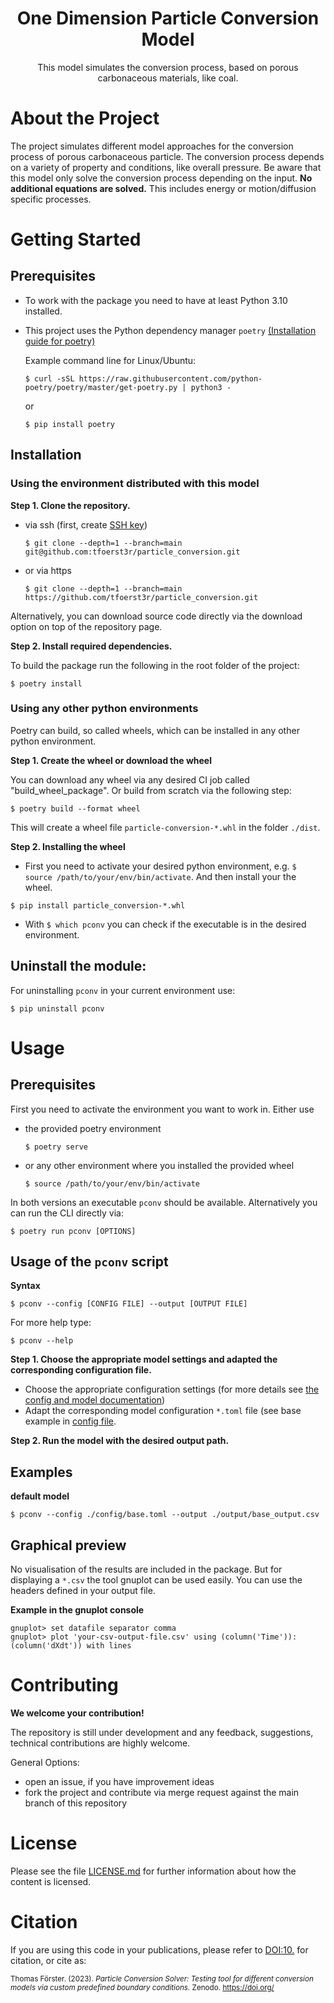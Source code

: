 
<h1 align="center">One Dimension Particle Conversion Model</h1>
<p align=center> 
This model simulates the conversion process, based on porous carbonaceous materials, like coal.
</p>


<!--===============-->
<!--=== Chapter ===-->
<!--===============-->
# About the Project

The project simulates different model approaches for the conversion process of porous carbonaceous particle. The conversion process depends on a variety of property and conditions, like overall pressure. Be aware that this model only solve the conversion process depending on the input. **No additional equations are solved.** This includes energy or motion/diffusion specific processes.


<!--===============-->
<!--=== Chapter ===-->
<!--===============-->
# Getting Started

## Prerequisites

- To work with the package you need to have at least Python 3.10 installed.

- This project uses the Python dependency manager `poetry` [(Installation guide for poetry)][poetry-install]

    Example command line for Linux/Ubuntu:

    ~~~
    $ curl -sSL https://raw.githubusercontent.com/python-poetry/poetry/master/get-poetry.py | python3 -
    ~~~
    
    or

    ```
    $ pip install poetry
    ```

## Installation

### Using the environment distributed with this model

**Step 1. Clone the repository.**

- via ssh (first, create [SSH key][ssh-key])

    ~~~
    $ git clone --depth=1 --branch=main git@github.com:tfoerst3r/particle_conversion.git 
    ~~~ 

- or via https

    ~~~
    $ git clone --depth=1 --branch=main https://github.com/tfoerst3r/particle_conversion.git
    ~~~ 

Alternatively, you can download source code directly via the download option on top of the repository page.


**Step 2. Install required dependencies.**

To build the package run the following in the root folder of the project:

```
$ poetry install
```

### Using any other python environments

Poetry can build, so called wheels, which can be installed in any other python environment.

**Step 1. Create the wheel or download the wheel**

You can download any wheel via any desired CI job called "build_wheel_package". Or build from scratch via the following step:

```
$ poetry build --format wheel
```

This will create a wheel file `particle-conversion-*.whl` in the folder `./dist`.

**Step 2. Installing the wheel**

- First you need to activate your desired python environment, e.g. `$ source /path/to/your/env/bin/activate`. And then install your the wheel.

```
$ pip install particle_conversion-*.whl
```

- With `$ which pconv` you can check if the executable is in the desired environment.


## Uninstall the module:

For uninstalling `pconv` in your current environment use:

~~~
$ pip uninstall pconv
~~~


<!--===============-->
<!--=== Chapter ===-->
<!--===============-->
# Usage


## Prerequisites

First you need to activate the environment you want to work in. Either use

- the provided poetry environment

    ```
    $ poetry serve
    ```

- or any other environment where you installed the provided wheel

    ```
    $ source /path/to/your/env/bin/activate
    ```

In both versions an executable `pconv` should be available. Alternatively you can run the CLI directly via:

```
$ poetry run pconv [OPTIONS]
```


## Usage of the `pconv` script

**Syntax**

```
$ pconv --config [CONFIG FILE] --output [OUTPUT FILE]
```

For more help type:

```
$ pconv --help
```

**Step 1. Choose the appropriate model settings and adapted the corresponding configuration file.**

- Choose the appropriate configuration settings (for more details see [the config and model documentation][config_docu]) 
- Adapt the corresponding model configuration `*.toml` file (see base example in [config file](./config/).

**Step 2. Run the model with the desired output path.**


## Examples

**default model**

```
$ pconv --config ./config/base.toml --output ./output/base_output.csv
```

## Graphical preview

No visualisation of the results are included in the package. But for displaying a `*.csv` the tool gnuplot can be used easily.
You can use the headers defined in your output file.

**Example in the gnuplot console**

``` gnuplot
gnuplot> set datafile separator comma
gnuplot> plot 'your-csv-output-file.csv' using (column('Time')):(column('dXdt')) with lines
```

<!--===============-->
<!--=== Chapter ===-->
<!--===============-->
# Contributing

**We welcome your contribution!**

The repository is still under development and any feedback, suggestions, technical contributions are highly welcome.

General Options:

- open an issue, if you have improvement ideas
- fork the project and contribute via merge request against the main branch of this repository


<!--===============-->
<!--=== Chapter ===-->
<!--===============-->
# License

Please see the file [LICENSE.md](./LICENSE.md) for further information about how the content is licensed.

<!--===============-->
<!--=== Chapter ===-->
<!--===============-->
# Citation

If you are using this code in your publications, please refer to [DOI:10.](https://doi.org/) for citation, or cite as:

<small>
Thomas Förster. (2023). <i>Particle Conversion Solver: Testing tool for different conversion models via custom predefined boundary conditions.</i> Zenodo. <a href="https://doi.org/">https://doi.org/</a>
</small>


<!---- Literature ---->

<!---- Links ---->
[zenodo]: https://doi.org/10.5281/zenodo.6705792
[download-wheel]: https://codebase.helmholtz.cloud/api/v4/projects/4188/jobs/artifacts/master/raw/dist/growth_model-1.0.1-py3-none-any.whl?job=build_wheel_package
[ssh-key]: https://docs.github.com/en/authentication/connecting-to-github-with-ssh/generating-a-new-ssh-key-and-adding-it-to-the-ssh-agent
[poetry-install]: https://python-poetry.org/docs/
[config_docu]: ./docs/config_docu.md

